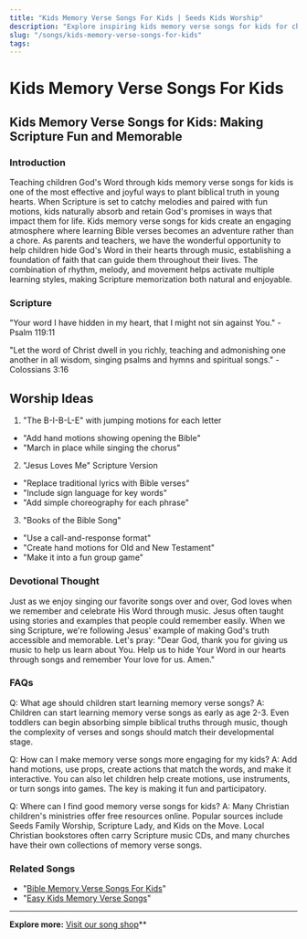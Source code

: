 ```yaml
---
title: "Kids Memory Verse Songs For Kids | Seeds Kids Worship"
description: "Explore inspiring kids memory verse songs for kids for children's worship and faith development. Biblical music resources for families and ministry."
slug: "/songs/kids-memory-verse-songs-for-kids"
tags:
---
```


# Kids Memory Verse Songs For Kids

## Kids Memory Verse Songs for Kids: Making Scripture Fun and Memorable

### Introduction
Teaching children God's Word through kids memory verse songs for kids is one of the most effective and joyful ways to plant biblical truth in young hearts. When Scripture is set to catchy melodies and paired with fun motions, kids naturally absorb and retain God's promises in ways that impact them for life. Kids memory verse songs for kids create an engaging atmosphere where learning Bible verses becomes an adventure rather than a chore. As parents and teachers, we have the wonderful opportunity to help children hide God's Word in their hearts through music, establishing a foundation of faith that can guide them throughout their lives. The combination of rhythm, melody, and movement helps activate multiple learning styles, making Scripture memorization both natural and enjoyable.

### Scripture
"Your word I have hidden in my heart, that I might not sin against You." - Psalm 119:11

"Let the word of Christ dwell in you richly, teaching and admonishing one another in all wisdom, singing psalms and hymns and spiritual songs." - Colossians 3:16

## Worship Ideas
1. "The B-I-B-L-E" with jumping motions for each letter
- "Add hand motions showing opening the Bible"
- "March in place while singing the chorus"

2. "Jesus Loves Me" Scripture Version
- "Replace traditional lyrics with Bible verses"
- "Include sign language for key words"
- "Add simple choreography for each phrase"

3. "Books of the Bible Song"
- "Use a call-and-response format"
- "Create hand motions for Old and New Testament"
- "Make it into a fun group game"

### Devotional Thought
Just as we enjoy singing our favorite songs over and over, God loves when we remember and celebrate His Word through music. Jesus often taught using stories and examples that people could remember easily. When we sing Scripture, we're following Jesus' example of making God's truth accessible and memorable. Let's pray: "Dear God, thank you for giving us music to help us learn about You. Help us to hide Your Word in our hearts through songs and remember Your love for us. Amen."

### FAQs
Q: What age should children start learning memory verse songs?
A: Children can start learning memory verse songs as early as age 2-3. Even toddlers can begin absorbing simple biblical truths through music, though the complexity of verses and songs should match their developmental stage.

Q: How can I make memory verse songs more engaging for my kids?
A: Add hand motions, use props, create actions that match the words, and make it interactive. You can also let children help create motions, use instruments, or turn songs into games. The key is making it fun and participatory.

Q: Where can I find good memory verse songs for kids?
A: Many Christian children's ministries offer free resources online. Popular sources include Seeds Family Worship, Scripture Lady, and Kids on the Move. Local Christian bookstores often carry Scripture music CDs, and many churches have their own collections of memory verse songs.

### Related Songs

- "[Bible Memory Verse Songs For Kids](/songs/bible-memory-verse-songs-for-kids/)"
- "[Easy Kids Memory Verse Songs](/songs/easy-kids-memory-verse-songs/)"

---

**Explore more:** [Visit our song shop](https://seedskidsworship.com/shop)**

<!-- Schema Markup -->
<script type="application/ld+json">
{
  "@context": "https://schema.org",
  "@type": "MusicRecording",
  "name": "Kids Memory Verse Songs For Kids",
  "byArtist": {
    "@type": "MusicGroup",
    "name": "Seeds Kids Worship"
  },
  "isFamilyFriendly": true,
  "url": "https://seedskidsworship.com/songs/kids-memory-verse-songs-for-kids/"
}
</script>